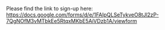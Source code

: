 Please find the link to sign-up here: https://docs.google.com/forms/d/e/1FAIpQLSeTykveO8tJl2zP-7QgNOfM3vMTbkEe5RtqxMKbE5AiVDzb1A/viewform
